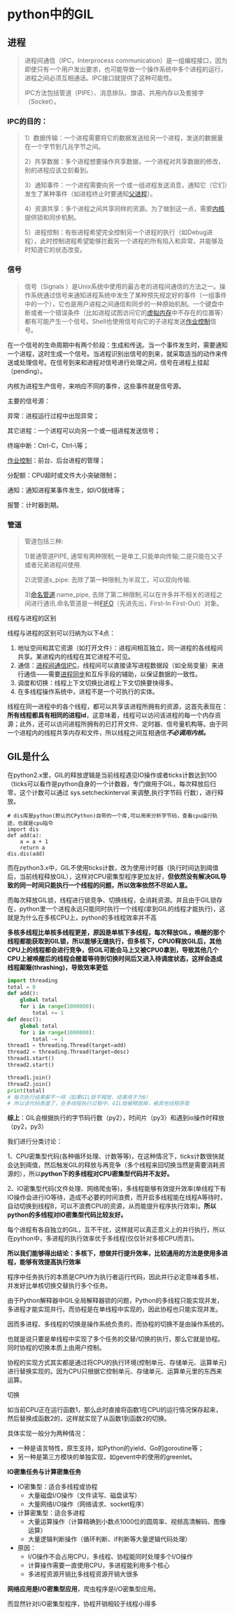 # python中的GIL

## 进程

>  进程间通信（IPC，Interprocess communication）是一组编程接口，因为即使只有一个用户发出要求，也可能导致一个操作系统中多个进程的运行，进程之间必须互相通话。IPC接口就提供了这种可能性。　
>
> IPC方法包括管道（PIPE）、消息排队、旗语、共用内存以及套接字（Socket）。

### IPC的目的：

> 1）数据传输：一个进程需要将它的数据发送给另一个进程，发送的数据量在一个字节到几兆字节之间。
>
> 2）共享数据：多个进程想要操作共享数据，一个进程对共享数据的修改，别的进程应该立刻看到。
>
> 3）通知事件：一个进程需要向另一个或一组进程发送消息，通知它（它们）发生了某种事件（如进程终止时要通知[父进程](https://baike.baidu.com/item/父进程)）。
>
> 4）资源共享：多个进程之间共享同样的资源。为了做到这一点，需要[内核](https://baike.baidu.com/item/内核)提供锁和同步机制。
>
> 5）进程控制：有些进程希望完全控制另一个进程的执行（如Debug进程），此时控制进程希望能够拦截另一个进程的所有陷入和异常，并能够及时知道它的状态改变。

### 信号

> 信号（Signals ）是Unix系统中使用的最古老的进程间通信的方法之一。操作系统通过信号来通知进程系统中发生了某种预先规定好的事件（一组事件中的一个），它也是用户进程之间通信和同步的一种原始机制。一个键盘中断或者一个错误条件（比如进程试图访问它的[虚拟内存](https://baike.baidu.com/item/虚拟内存)中不存在的位置等）都有可能产生一个信号。Shell也使用信号向它的子进程发送[作业控制](https://baike.baidu.com/item/作业控制)信号。

在一个信号的生命周期中有两个阶段：生成和传送。当一个事件发生时，需要通知一个进程，这时生成一个信号。当进程识别出信号的到来，就采取适当的动作来传送或处理信号。在信号到来和进程对信号进行处理之间，信号在进程上挂起（pending）。

内核为进程生产信号，来响应不同的事件，这些事件就是信号源。

主要的信号源：

异常：进程运行过程中出现异常；

其它进程：一个进程可以向另一个或一组进程发送信号；

终端中断：Ctrl-C，Ctrl-\等；

[作业控制](https://baike.baidu.com/item/作业控制)：前台、后台进程的管理；

分配额：CPU超时或文件大小突破限制；

通知：通知进程某事件发生，如I/O就绪等；

报警：计时器到期。

### 管道

> 管道包括三种:
>
> 1)普通管道PIPE, 通常有两种限制,一是单工,只能单向传输;二是只能在父子或者兄弟进程间使用.
>
> 2)流管道s_pipe: 去除了第一种限制,为半双工，可以双向传输.
>
> 3)[命名管道](https://baike.baidu.com/item/命名管道):name_pipe, 去除了第二种限制,可以在许多并不相关的进程之间进行通讯.命名管道是一种[FIFO](https://baike.baidu.com/item/FIFO/64838)（先进先出，First-In First-Out）对象。

线程与进程的区别

线程与进程的区别可以归纳为以下4点：

1. 地址空间和其它资源（如打开文件）：进程间相互独立，同一进程的各线程间共享。某进程内的线程在其它进程不可见。
2. 通信：[进程间通信IPC](https://baike.baidu.com/item/进程间通信)，线程间可以直接读写进程数据段（如全局变量）来进行通信——需要[进程同步](https://baike.baidu.com/item/进程同步)和互斥手段的辅助，以保证数据的一致性。
3. 调度和切换：线程上下文切换比进程上下文切换要快得多。
4. 在多线程操作系统中，进程不是一个可执行的实体。 　　





线程在同一进程中的各个线程，都可以共享该进程所拥有的资源，这首先表现在：**所有线程都具有相同的进程id**，这意味着，线程可以访问该进程的每一个内存资源；此外，还可以访问进程所拥有的已打开文件、定时器、信号量机构等。由于同一个进程内的线程共享内存和文件，所以线程之间互相通信***不必调用内核。***

## GIL是什么

在python2.x里，GIL的释放逻辑是当前线程遇见IO操作或者ticks计数达到100（ticks可以看作是python自身的一个计数器，专门做用于GIL，每次释放后归零，这个计数可以通过 sys.setcheckinterval 来调整,执行字节码 行数），进行释放。

```
# dis库是python(默认的CPython)自带的一个库,可以用来分析字节码，查看cpu运行轨迹，也就是cpu指令      
import dis                                         
def add(a):                                        
    a = a + 1                                      
    return a                                       
dis.dis(add)
```

而在python3.x中，GIL不使用ticks计数，改为使用计时器（执行时间达到阈值后，当前线程释放GIL），这样对CPU密集型程序更加友好，**但依然没有解决GIL导致的同一时间只能执行一个线程的问题，所以效率依然不尽如人意。**

而每次释放GIL锁，线程进行锁竞争、切换线程，会消耗资源。并且由于GIL锁存在，python里一个进程永远只能同时执行一个线程(拿到GIL的线程才能执行)，这就是为什么在多核CPU上，python的多线程效率并不高

**多核多线程比单核多线程更差，原因是单核下多线程，每次释放GIL，唤醒的那个线程都能获取到GIL锁，所以能够无缝执行，但多核下，CPU0释放GIL后，其他CPU上的线程都会进行竞争，但GIL可能会马上又被CPU0拿到，导致其他几个CPU上被唤醒后的线程会醒着等待到切换时间后又进入待调度状态，这样会造成线程颠簸(thrashing)，导致效率更低**



```python
import threading
total = 0
def add():
    global total
    for i in range(1000000):
        total += 1
def desc():
    global total
    for i in range(1000000):
        total -= 1
thread1 = threading.Thread(target=add)
thread2 = threading.Thread(target=desc)
thread1.start()
thread2.start()

thread1.join()
thread2.join()
print(total)
# 每次执行结果都不一样（如果GIL锁不释放，结果用于为0）
# 所以该代码表面了，在多线程执行过程中，GIL锁被释放掉，被其他线程获取

```

**综上**：GIL会根据执行的字节码行数（py2），时间片（py3）和遇到io操作时释放（py2，py3）

我们进行分类讨论：

1、CPU密集型代码(各种循环处理、计数等等)，在这种情况下，ticks计数很快就会达到阈值，然后触发GIL的释放与再竞争（多个线程来回切换当然是需要消耗资源的），所以**python下的多线程对CPU密集型代码并不友好。**

2、IO密集型代码(文件处理、网络爬虫等)，多线程能够有效提升效率(单线程下有IO操作会进行IO等待，造成不必要的时间浪费，而开启多线程能在线程A等待时，自动切换到线程B，可以不浪费CPU的资源，从而能提升程序执行效率)。**所以python的多线程对IO密集型代码比较友好。**



每个进程有各自独立的GIL，互不干扰，这样就可以真正意义上的并行执行，所以在python中，多进程的执行效率优于多线程(仅仅针对多核CPU而言)。

**所以我们能够得出结论：多核下，想做并行提升效率，比较通用的方法是使用多进程，能够有效提高执行效率**





程序中任务执行的本质是CPU作为执行者运行代码，因此并行必定意味着多核，并发好比单核切换交替执行多个任务。

由于Python解释器中GIL全局解释器锁的问题，Python的多线程只能实现并发，多进程才能实现并行。而协程是在单线程中实现的，因此协程也只能实现并发。



因而多进程、多线程的切换是操作系统负责的，而协程的切换不是由操作系统的。



也就是说只要是单线程中实现了多个任务的交替/切换的执行，那么它就是协程。同时协程的切换本质上由用户控制。



协程的实现方式其实都是通过将CPU的执行环境(控制单元、存储单元、运算单元)进行替换实现的。因为CPU只根据它控制单元、存储单元、运算单元里的东西来运算。



切换



如当前CPU正在运行函数1，那么此时直接将函数1在CPU的运行情况保存起来，然后替换成函数2的，这样就实现了从函数1到函数2的切换。

具体实现一般分为两种情况：

- 一种是语言特性，原生支持，如Python的yield、Go的goroutine等；
- 另一种是第三方模块的单独实现，如gevent中的使用的greenlet。

**IO密集任务与计算密集任务**

- IO密集型：适合多线程或协程
  - 大量磁盘I/O操作（文件读写、磁盘读写）
  - 大量网络I/O操作（网络请求、socket程序）
- 计算密集型：适合多进程
  - 大量运算操作（计算精确到小数点1000位的圆周率、视频高清解码、图像运算）
  - 大量逻辑判断操作（循环判断、if判断等大量逻辑代码处理）
- 原因：
  - I/O操作不会占用CPU，多线程、协程能同时处理多个I/O操作
  - 计算操作需要一直使用CPU，多进程能利用多个核心
  - 多进程资源开销比多线程资源开销大很多

**网络应用是I/O密集型应用**，爬虫程序是I/O密集型应用。

而显然针对I/O密集型程序，协程开销相较于线程小得多